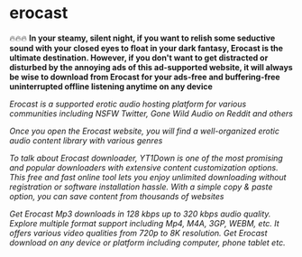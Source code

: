 # erocast

🔥🔥🔥 **In your steamy, silent night, if you want to relish some seductive sound with your closed eyes to float in your dark fantasy, Erocast is the ultimate destination. However, if you don't want to get distracted or disturbed by the annoying ads of this ad-supported website, it will always be wise to download from Erocast for your ads-free and buffering-free uninterrupted offline listening anytime on any device**

*Erocast is a  supported erotic audio hosting platform for various communities including NSFW Twitter, Gone Wild Audio on Reddit and others*

*Once you open the Erocast website, you will find a well-organized erotic audio content library with various genres*

*To talk about Erocast downloader, YT1Down is one of the most promising and popular downloaders with extensive content customization options. This free and fast online tool lets you enjoy unlimited downloading without registration or software installation hassle. With a simple copy & paste option, you can save content from thousands of websites*

*Get Erocast Mp3 downloads in 128 kbps up to 320 kbps audio quality. Explore multiple format support including Mp4, M4A, 3GP, WEBM, etc. It offers various video qualities from 720p to 8K resolution. Get Erocast download on any device or platform including computer, phone tablet etc.*

